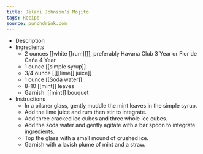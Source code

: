 ```yaml
---
title: Jelani Johnson’s Mojito
tags: Recipe
source: punchdrink.com
---
```


- Description
- Ingredients
	- 2 ounces [[white [[rum]]]], preferably Havana Club 3 Year or Flor de Caña 4 Year
	- 1 ounce [[simple syrup]]
	- 3/4 ounce [[[[lime]] juice]]
	- 1 ounce [[Soda water]]
	- 8-10 [[mint]] leaves
	- Garnish: [[mint]] bouquet
- Instructions
	- In a pilsner glass, gently muddle the mint leaves in the simple syrup.
	- Add the lime juice and rum then stir to integrate.
	- Add three cracked ice cubes and three whole ice cubes.
	- Add the soda water and gently agitate with a bar spoon to integrate ingredients.
	- Top the glass with a small mound of crushed ice.
	- Garnish with a lavish plume of mint and a straw.